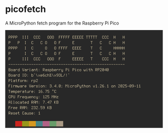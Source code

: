 # picofetch
A MicroPython fetch program for the Raspberry Pi Pico

![A MicroPython fetch program for the Raspberry Pi Pico](https://raw.githubusercontent.com/astrolul/picofetch/refs/heads/main/example.png)
